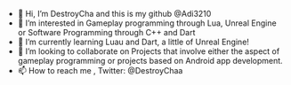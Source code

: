 - 👋 Hi, I’m DestroyCha and this is my github @Adi3210
- 👀 I’m interested in Gameplay programming through Lua, Unreal Engine or Software Programming through C++ and Dart
- 🌱 I’m currently learning Luau and Dart, a little of Unreal Engine!
- 💞️ I’m looking to collaborate on Projects that involve either the aspect of gameplay programming or projects based on Android app development.
- 📫 How to reach me , Twitter: @DestroyChaa

<!---
Adi3210/Adi3210 is a ✨ special ✨ repository because its `README.md` (this file) appears on your GitHub profile.
You can click the Preview link to take a look at your changes.
--->
